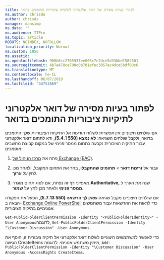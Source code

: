 ```yaml
---
title: לפתור בעיות מסירה של דואר אלקטרוני לתיקיות ציבוריות התומכים בדואר
ms.author: chrisda
author: chrisda
manager: dansimp
ms.date: ''
ms.audience: ITPro
ms.topic: article
ROBOTS: NOINDEX, NOFOLLOW
localization_priority: Normal
ms.custom: 1956
ms.assetid: ''
ms.openlocfilehash: 900b6cc2765937ee005c7e7dce5d33bbdf582601
ms.sourcegitcommit: 4b7e478ce700c0b781efec3857ac4dce5bdf00c6
ms.translationtype: MT
ms.contentlocale: he-IL
ms.lasthandoff: 06/07/2019
ms.locfileid: "34752669"
---
```

# <a name="fix-email-delivery-issues-to-mail-enabled-public-folders"></a>לפתור בעיות מסירה של דואר אלקטרוני לתיקיות ציבוריות התומכים בדואר

אם שולחים חיצוניים אין אפשרות לשלוח הודעות אל התיקיות הציבוריות שלך התומכים בדואר, ולקבל שולחים השגיאה: **לא נמצא (550 5.4.1)**, ודא לתחום דואר אלקטרוני עבור התיקיה הציבורית נקבעה כתחום ממסר פנימי של במקום קבוצת מחשבים מוסמכים:

1. פתח את [מרכז הניהול של Exchange (EAC)](https://docs.microsoft.com/Exchange/exchange-admin-center).

2. עבור אל **זרימת דואר** \> **תחומים שהתקבלו**, בחר את התחום המקובל, ולאחר מכן לחץ על **ערוך**.

3. מאפייני דף זה נפתח, אם לסוג תחום מוגדר **Authoritative**, שנה את הערך ל **ממסר פנימי** ולאחר מכן לחץ על **שמור**.

אם שולחים חיצוניים מקבל שגיאה **שאין לך הרשאה (550 5.7.13)**, הפעל את הפקודה הבאה ב- [Exchange Online PowerShell](https://docs.microsoft.com/powershell/exchange/exchange-online/connect-to-exchange-online-powershell/connect-to-exchange-online-powershell) כדי לראות את ההרשאות עבור משתמשים אנונימיים בתיקיה הציבורית:

`Get-PublicFolderClientPermission -Identity "<PublicFolderIdentity>" -User Anonymous`לדוגמה, `Get-PublicFolderClientPermission -Identity "\Customer Discussion" -User Anonymous`.

כדי לאפשר למשתמשים חיצוניים לשלוח דואר אלקטרוני אל תיקיה ציבורית זו, הוסף את הגישה CreateItems מימין משתמש אנונימי. לדוגמה, `Add-PublicFolderClientPermission -Identity "\Customer Discussion" -User Anonymous -AccessRights CreateItems`.
